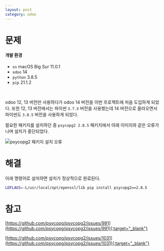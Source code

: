 ```yaml
---
layout: post
category: odoo
---
```


# 문제

#### 개발 환경

- `os` macOS Big Sur 11.0.1
- `odoo` 14
- `python` 3.8.5
- `pip` 21.1.2

<br>

odoo 12, 13 버전만 사용하다가 odoo 14 버전을 이번 프로젝트에 처음 도입하게 되었다.
또한 12, 13 버전에서는 파이썬 `3.7.X` 버전을 사용했는데 14 버전으로 올라오면서 파이썬도 `3.8.5` 버전을 사용하게 되었다.

필요한 패키지를 설치하던 중 `psycopg2 2.8.5` 패키지에서 아래 이미지와 같은 오류가 나며 설치가 중단되었다.

![psycopg2 패키지 설치 오류](/no-access-please/assets/image/2021-06-01-python-3.8-pip-install-psycopg2-error/1.png)

# 해결

아래 명령어로 설치하면 설치가 정상적으로 완료된다.

```bash
LDFLAGS=-L/usr/local/opt/openssl/lib pip install psycopg2==2.8.5
```

# 참고

[https://github.com/psycopg/psycopg2/issues/991](https://github.com/psycopg/psycopg2/issues/991){:target="_blank"}

[https://github.com/psycopg/psycopg2/issues/1031](https://github.com/psycopg/psycopg2/issues/1031){:target="_blank"}
